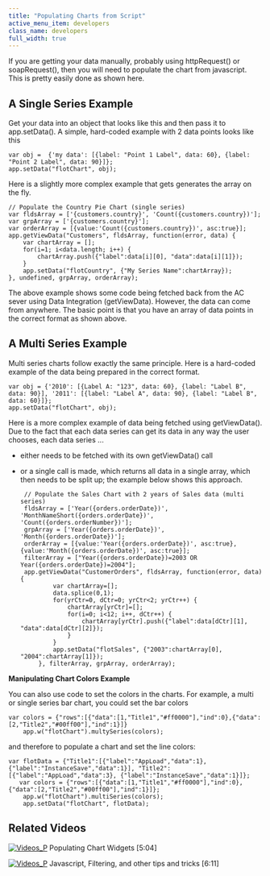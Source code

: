 ```yaml
---
title: "Populating Charts from Script"
active_menu_item: developers
class_name: developers
full_width: true
---
```



If you are getting your data manually, probably using httpRequest() or soapRequest(), then you will need to populate the chart from javascript. This is pretty easily done as shown here.

## A Single Series Example

Get your data into an object that looks like this and then pass it to app.setData(). A simple, hard-coded example with 2 data points looks like this

    var obj =  {'my data': [{label: "Point 1 Label", data: 60}, {label: "Point 2 Label", data: 90}]};
    app.setData("flotChart", obj);
    
Here is a slightly more complex example that gets generates the array on the fly.    
    
    // Populate the Country Pie Chart (single series)
    var fldsArray = ['{customers.country}', 'Count({customers.country})'];
    var grpArray = ['{customers.country}'];
    var orderArray = [{value:'Count({customers.country})', asc:true}];
    app.getViewData("Customers", fldsArray, function(error, data) {
        var chartArray = [];
        for(i=1; i<data.length; i++) {
            chartArray.push({"label":data[i][0], "data":data[i][1]});
        }
        app.setData("flotCountry", {"My Series Name":chartArray});
    }, undefined, grpArray, orderArray);   
    
The above example shows some code being fetched back from the AC sever using Data Integration (getViewData). However, the data can come from anywhere. The basic point is that you have an array of data points in the correct format as shown above.   

## A Multi Series Example

Multi series charts follow exactly the same principle. Here is a hard-coded example of the data being prepared in the correct format.
     
    var obj = {'2010': [{Label A: "123", data: 60}, {label: "Label B", data: 90}], '2011': [{label: "Label A", data: 90}, {label: "Label B", data: 60}]};
    app.setData("flotChart", obj);
    
Here is a more complex example of data being fetched using getViewData(). Due to the fact that each data series can get its data in any way the user chooses, each data series ...

 - either needs to be fetched with its own getViewData() call

 - or a single call is made, which returns all data in a single array, which then needs to be split up; the example below shows this approach.    
    
        // Populate the Sales Chart with 2 years of Sales data (multi series)
        fldsArray = ['Year({orders.orderDate})', 'MonthNameShort({orders.orderDate})', 'Count({orders.orderNumber})'];
        grpArray = ['Year({orders.orderDate})', 'Month({orders.orderDate})'];
        orderArray = [{value:'Year({orders.orderDate})', asc:true},{value:'Month({orders.orderDate})', asc:true}];
        filterArray = ["Year({orders.orderDate})=2003 OR Year({orders.orderDate})=2004"];
        app.getViewData("CustomerOrders", fldsArray, function(error, data) {
                var chartArray=[];
                data.splice(0,1);
                for(yrCtr=0, dCtr=0; yrCtr<2; yrCtr++) {
                    chartArray[yrCtr]=[];
                    for(i=0; i<12; i++, dCtr++) {
                        chartArray[yrCtr].push({"label":data[dCtr][1], "data":data[dCtr][2]});
                    }
                }
                app.setData("flotSales", {"2003":chartArray[0], "2004":chartArray[1]});
            }, filterArray, grpArray, orderArray);
  
**Manipulating Chart Colors Example**

You can also use code to set the colors in the charts. For example, a multi or single series bar chart, you could set the bar colors  
     
    var colors = {"rows":[{"data":[1,"Title1","#ff0000"],"ind":0},{"data":[2,"Title2","#00ff00"],"ind":1}]}
        app.w("flotChart").multySeries(colors);
 
and therefore to populate a chart and set the line colors: 
     
    var flotData = {"Title1":[{"label":"AppLoad","data":1},{"label":"InstanceSave","data":1}], "Title2":[{"label":"AppLoad","data":3}, {"label":"InstanceSave","data":1}]};
       var colors = {"rows":[{"data":[1,"Title1","#ff0000"],"ind":0},{"data":[2,"Title2","#00ff00"],"ind":1}]};
        app.w("flotChart").multiSeries(colors);
        app.setData("flotChart", flotData);
     
 
## Related Videos

[![Videos\_P](/img/docs/videos_p.png)](http://www.youtube.com/v/4FXN_AsiiMs?autoplay=1&hd=1&fs=1&showsearch=0&rel=0&) Populating Chart Widgets [5:04]

[![Videos\_P](/img/docs/videos_p.png)](http://www.youtube.com/v/rKbMmF7kcXs?autoplay=1&hd=1&fs=1&showsearch=0&rel=0&) Javascript, Filtering, and other tips and tricks [6:11]


